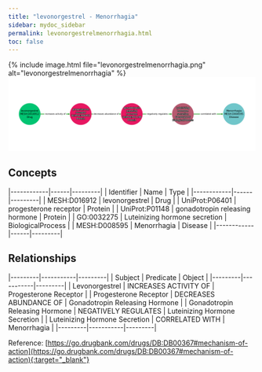 ```yaml
---
title: "levonorgestrel - Menorrhagia"
sidebar: mydoc_sidebar
permalink: levonorgestrelmenorrhagia.html
toc: false 
---
```


{% include image.html file="levonorgestrelmenorrhagia.png" alt="levonorgestrelmenorrhagia" %}![Path Visualization](/images/levonorgestrelmenorrhagia.png)

## Concepts

|------------|------|---------|
| Identifier | Name | Type    |
|------------|------|---------|
| MESH:D016912 | levonorgestrel | Drug |
| UniProt:P06401 | progesterone receptor | Protein |
| UniProt:P01148 | gonadotropin releasing hormone | Protein |
| GO:0032275 | Luteinizing hormone secretion | BiologicalProcess |
| MESH:D008595 | Menorrhagia | Disease |
|------------|------|---------|

## Relationships

|---------|-----------|---------|
| Subject | Predicate | Object  |
|---------|-----------|---------|
| Levonorgestrel | INCREASES ACTIVITY OF | Progesterone Receptor |
| Progesterone Receptor | DECREASES ABUNDANCE OF | Gonadotropin Releasing Hormone |
| Gonadotropin Releasing Hormone | NEGATIVELY REGULATES | Luteinizing Hormone Secretion |
| Luteinizing Hormone Secretion | CORRELATED WITH | Menorrhagia |
|---------|-----------|---------|

Reference: [https://go.drugbank.com/drugs/DB:DB00367#mechanism-of-action](https://go.drugbank.com/drugs/DB:DB00367#mechanism-of-action){:target="_blank"}